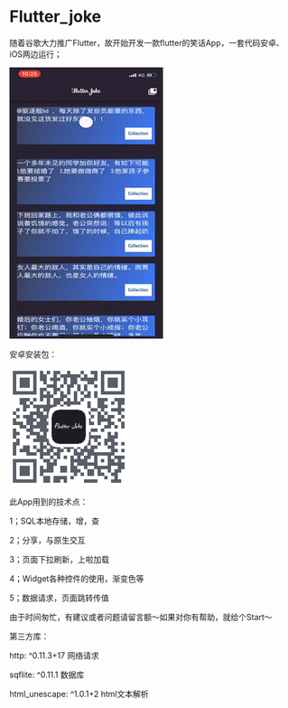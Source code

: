 # Flutter_joke

随着谷歌大力推广Flutter，故开始开发一款flutter的笑话App，一套代码安卓、iOS两边运行；

![joke picture](https://github.com/iEdric/Flutter_joke/blob/master/flutter_joke/introduce/output2.gif)

安卓安装包：

![joke picture](https://github.com/iEdric/Flutter_joke/blob/master/flutter_joke/introduce/%E5%AE%89%E5%8D%93%E5%AE%89%E8%A3%85%E5%8C%85.png)

此App用到的技术点：

1；SQL本地存储，增，查

2；分享，与原生交互

3；页面下拉刷新，上啦加载

4；Widget各种控件的使用，渐变色等

5；数据请求，页面跳转传值

由于时间匆忙，有建议或者问题请留言额～如果对你有帮助，就给个Start～

第三方库：

  http: ^0.11.3+17   网络请求
  
  sqflite: ^0.11.1   数据库
  
  html_unescape: ^1.0.1+2    html文本解析
